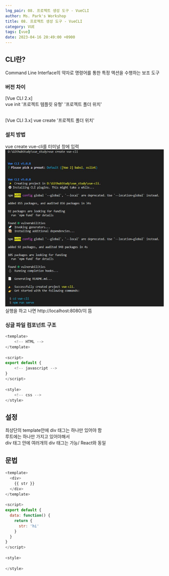 ```yaml
---
lng_pair: 08. 프로젝트 생성 도구 - VueCLI
author: Ms. Park's Workshop
title: 08. 프로젝트 생성 도구 - VueCLI
category: VUE
tags: [vue]
date: 2023-04-16 20:49:00 +0900
---
```


<h2>CLI란?</h2>
Command Line Interface의 약자로 명령어를 통한 특정 액션을 수행하는 보조 도구

<h3>버전 차이</h3>
[Vue CLI 2.x]<br/>
vue init '프로젝트 템플릿 유형' '프로젝트 폴더 위치' <br/><br/>

[Vue CLI 3.x]
vue create '프로젝트 폴더 위치'

<h3>설치 방법</h3>
vue create vue-cli를 터미널 창에 입력
<img src="/assets/img/posts/vue/vue10.jpg" title="vue10.jpg" alt="vue10.jpg"/><br>
실행을 하고 나면 http://localhost:8080/이 뜸<br/>

<h3>싱글 파일 컴포넌트 구조</h3>

```javascript
<template>
    <!-- HTML -->
</template>

<script>
export default {
    <!-- javascript -->
}
</script>

<style>
    <!-- css -->
</style>
```

<h2>설정</h2>
최상단의 template안에 div 태그는 하나만 있어야 함<br/>
루트에는 하나만 가지고 있어야해서 <br/>
div 태그 안에 여러개의 div 태그는 가능/ React와 동일<br/>

<h2>문법</h2>

```js
<template>
  <div>
    {{ str }}
  </div>
</template>

<script>
export default {
  data: function() {
    return {
      str: 'hi'
    }
  }
}
</script>

<style>

</style>
```